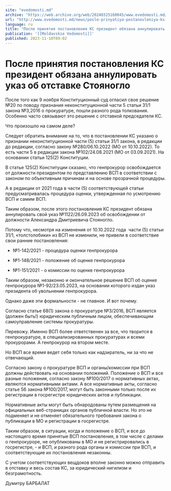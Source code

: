 ```yaml
---
site: "evedomosti.md"
archive: "https://web.archive.org/web/20240325160045/www.evedomosti.md/news/posle-prinyatiya-postanovleniya-ks-prezident-obyazana-annuli"
url: "http://www.evedomosti.md/news/posle-prinyatiya-postanovleniya-ks-prezident-obyazana-annuli"
language: ru
title: "После принятия постановления КС президент обязана аннулировать указ об отставке Стояногло"
publication: '[[Moldavskie Vedomosti]]'
published: 2023-11-10T09:02
---
```


# После принятия постановления КС президент обязана аннулировать указ об отставке Стояногло

После того как 9 ноября Конституционный суд огласил свое решение №20 по поводу признания неконституционной части 5 статьи 31/1 закона №3,2016 о прокуратуре, пошли разного рода толкования. Особенно часто связывают это решение с отставкой председателя КС.

Что произошло на самом деле?

Следует обратить внимание на то, что в постановлении КС указано о признании неконституционной части (5) статьи 31/1 закона, в редакции до редакции, согласно закону №280/06.10.2022 (МО от 10.10.2022). То есть части 5 в редакции закона №102/24.08.2021 (МО от 03.09.2021). На основании статьи 125(2) Конституции.

В статье 125(2) Конституции сказано, что генпрокурор освобождается от должности президентом по представлению ВСП в соответствии с законом по объективным причинам и на основе прозрачной процедуры.

А в редакции от 2021 года в части (5) соответствующей статьи предусматривалась процедура оценки, утвержденная по усмотрению ВСП и самим ВСП.

Таким образом, после этого постановления КС президент обязана аннулировать свой указ №1122/26.09.2023 об освобождении от должности Александра Дмитриевича Стояногло.

Потому что, несмотря на изменения от 10.10.2022 года  части (5) статьи 31/1, «толстолобики» из ВСП не изменили, не привели в соответствие свои ранние постановления:

* №1-142/2021 - процедура оценки генпрокурора

* №1-148/2021 - положение об оценке генпрокурора

* №1-151/2021 - о комиссии по оценке генпрокурора

Таким образом, незаконно и окончательное решение ВСП об оценке генпрокурора №1-92/23.05.2023, на основании которого издан указ президента об увольнении генпрокурора.

Однако даже эти формальности - не главное. И вот почему.

Согласно статье 68(1) закона о прокуратуре №3/2016, ВСП является (должен быть!) юридическим публичным лицом, обеспечивающим самоуправление системы прокуратуры.

Перевожу. Именно ВСП более ответственен за все, что творится в генпрокуратуре, в специализированных прокуратурах и всеми прокурорами. А генпрокурор на втором месте.

Но ВСП все время ведет себя только как надзиратель, ни за что не отвечающий.

Согласно закону о прокуратуре ВСП и органы/комиссии при ВСП должны действовать на основании положений. Положение о ВСП и все разные положения, согласно закону №100/2017 о нормативных актах, являются нормативными актами. А все нормативные акты, согласно статье 56 закона №100/2017, могут быть законными только после их регистрации в госрегистре юридических актов и публикации.

Нормативные акты могут быть обнародованы путем размещения на официальных веб-страницах органов публичной власти. Но это не подменяет и не отменяет обязательного требования закона о публикации в МО и регистрации в госрегистре.

Таким образом, в ситуации, когда и положение о ВСП, и все до настоящего время принятые ВСП постановления, в том числе с делами о генпрокуроре, не опубликованы в МО и не регистрировались в госрегистре, - и ВСП, и разного рода органы и комиссии при ВСП, и соответствующие их постановления незаконны.

С учетом соответствующих вещдоков вполне законно можно отправить в отставку и весь состав КС, за юридический нигилизм и безграмотность.

Думитру БАРБАЛАТ